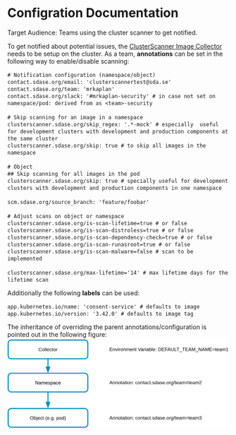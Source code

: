 # Configration Documentation
Target Audience: Teams using the cluster scanner to get notified.

To get notified about potential issues, the [ClusterScanner Image Collector](../../deployment/clusterscanner-image-collector.md) needs to be setup on the cluster.
As a team, **annotations** can be set in the following way to enable/disable scanning:

```
# Notification configuration (namespace/object)
contact.sdase.org/email: 'clusterscannertest@sda.se'
contact.sdase.org/team: 'mrkaplan'
contact.sdase.org/slack: '#mrkaplan-security' # in case not set on namespace/pod: derived from as <team>-security

# Skip scanning for an image in a namespace
clusterscanner.sdase.org/skip_regex: '.*-mock' # especially  useful for development clusters with development and production components at the same cluster
clusterscanner.sdase.org/skip: true # to skip all images in the namespace

# Object
## Skip scanning for all images in the pod
clusterscanner.sdase.org/skip: true # specially useful for development clusters with development and production components in one namespace

scm.sdase.org/source_branch: 'feature/foobar'

# Adjust scans on object or namespace
clusterscanner.sdase.org/is-scan-lifetime=true # or false
clusterscanner.sdase.org/is-scan-distroless=true # or false
clusterscanner.sdase.org/is-scan-dependency-check=true # or false
clusterscanner.sdase.org/is-scan-runasroot=true # or false
clusterscanner.sdase.org/is-scan-malware=false # scan to be implemented

clusterscanner.sdase.org/max-lifetime='14' # max lifetime days for the lifetime scan
```

Additionally the following **labels** can be used:

```
app.kubernetes.io/name: 'consent-service' # defaults to image
app.kubernetes.io/version: '3.42.0' # defaults to image tag
```


The inheritance of overriding the parent annotations/configuration is pointed out in the following figure:
![inheritance](inheritance.png)

